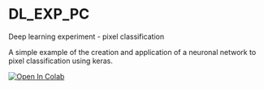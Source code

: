 # DL_EXP_PC
Deep learning experiment - pixel classification

A simple example of the creation and application of a neuronal network to pixel classification using keras.

[![Open In Colab](https://colab.research.google.com/assets/colab-badge.svg)](https://colab.research.google.com/github/MontpellierRessourcesImagerie/DL_EXP_PC/blob/master/DL01-toc.ipynb)
